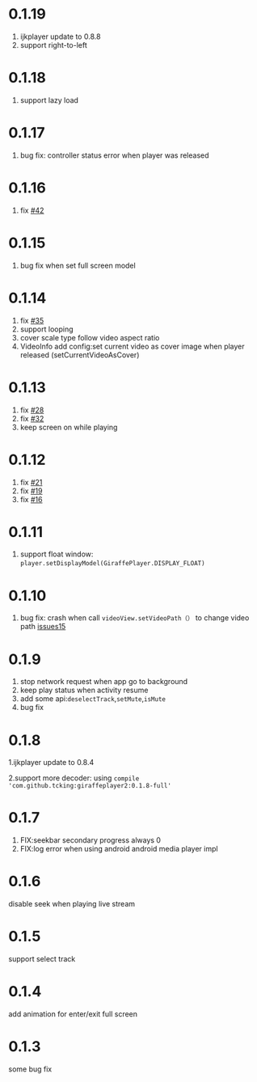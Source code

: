 # 0.1.19
1. ijkplayer update to 0.8.8
2. support right-to-left

# 0.1.18
1. support lazy load

# 0.1.17
1. bug fix: controller status error  when player was released

# 0.1.16
1. fix [#42](https://github.com/tcking/GiraffePlayer2/issues/42)

# 0.1.15
1. bug fix when set full screen model

# 0.1.14
1. fix [#35](https://github.com/tcking/GiraffePlayer2/issues/35)
1. support looping
1. cover scale type follow video aspect ratio
1. VideoInfo add config:set current video as cover image when player released (setCurrentVideoAsCover)

# 0.1.13
1. fix [#28](https://github.com/tcking/GiraffePlayer2/issues/28)
1. fix [#32](https://github.com/tcking/GiraffePlayer2/issues/32)
1. keep screen on while playing

# 0.1.12
1. fix [#21](https://github.com/tcking/GiraffePlayer2/issues/21)
2. fix [#19](https://github.com/tcking/GiraffePlayer2/issues/19)
2. fix [#16](https://github.com/tcking/GiraffePlayer2/issues/16)


# 0.1.11
1. support float window: `player.setDisplayModel(GiraffePlayer.DISPLAY_FLOAT)`

# 0.1.10
1. bug fix: crash when call `videoView.setVideoPath（）` to change video path [issues15](https://github.com/tcking/GiraffePlayer2/issues/15)


# 0.1.9

1. stop network request when app go to background
1. keep play status when activity resume
1. add some api:`deselectTrack`,`setMute`,`isMute`
1. bug fix


# 0.1.8

1.ijkplayer update to 0.8.4

2.support more decoder: using `compile 'com.github.tcking:giraffeplayer2:0.1.8-full'`

# 0.1.7

1. FIX:seekbar secondary progress always 0
2. FIX:log error when using android android media player impl

# 0.1.6

disable seek when playing live stream

# 0.1.5

support select track

# 0.1.4

add animation for enter/exit full screen

# 0.1.3

some bug fix